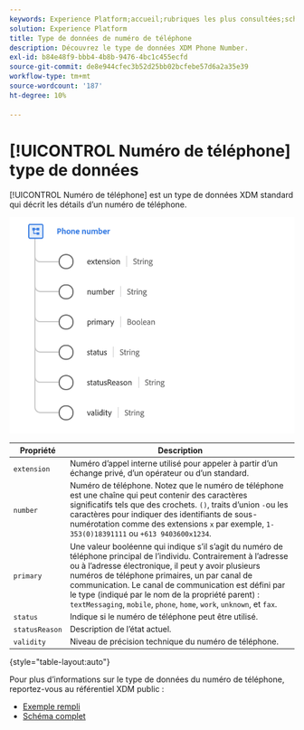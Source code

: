 ```yaml
---
keywords: Experience Platform;accueil;rubriques les plus consultées;schéma;schéma;XDM;champs;schémas;schémas;numéroTéléphone;xdm:numéroDeTéléphone;type de données;type de données;type de données;
solution: Experience Platform
title: Type de données de numéro de téléphone
description: Découvrez le type de données XDM Phone Number.
exl-id: b84e48f9-bbb4-4b8b-9476-4bc1c455ecfd
source-git-commit: de8e944cfec3b52d25bb02bcfebe57d6a2a35e39
workflow-type: tm+mt
source-wordcount: '187'
ht-degree: 10%

---
```


# [!UICONTROL Numéro de téléphone] type de données

[!UICONTROL Numéro de téléphone] est un type de données XDM standard qui décrit les détails d’un numéro de téléphone.

<img src="../images/data-types/phone-number.png" width="600" /><br />

| Propriété | Description |
| --- | --- |
| `extension` | Numéro d’appel interne utilisé pour appeler à partir d’un échange privé, d’un opérateur ou d’un standard. |
| `number` | Numéro de téléphone. Notez que le numéro de téléphone est une chaîne qui peut contenir des caractères significatifs tels que des crochets. `()`, traits d’union `-`ou les caractères pour indiquer des identifiants de sous-numérotation comme des extensions `x` par exemple, `1-353(0)18391111` ou `+613 9403600x1234`. |
| `primary` | Une valeur booléenne qui indique s’il s’agit du numéro de téléphone principal de l’individu. Contrairement à l’adresse ou à l’adresse électronique, il peut y avoir plusieurs numéros de téléphone primaires, un par canal de communication. Le canal de communication est défini par le type (indiqué par le nom de la propriété parent) : `textMessaging`, `mobile`, `phone`, `home`, `work`, `unknown`, et `fax`. |
| `status` | Indique si le numéro de téléphone peut être utilisé. |
| `statusReason` | Description de l’état actuel. |
| `validity` | Niveau de précision technique du numéro de téléphone. |

{style="table-layout:auto"}

Pour plus d’informations sur le type de données du numéro de téléphone, reportez-vous au référentiel XDM public :

* [Exemple rempli](https://github.com/adobe/xdm/blob/master/components/datatypes/demographic/phonenumber.example.1.json)
* [Schéma complet](https://github.com/adobe/xdm/blob/master/components/datatypes/demographic/phonenumber.schema.json)
